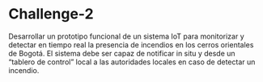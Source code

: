 # Challenge-2
Desarrollar un prototipo funcional de un sistema IoT para monitorizar y detectar en tiempo real la presencia de incendios en los cerros orientales de Bogotá. El sistema debe ser capaz de notificar in situ y desde un “tablero de control” local a las autoridades locales en caso de detectar un incendio.  

